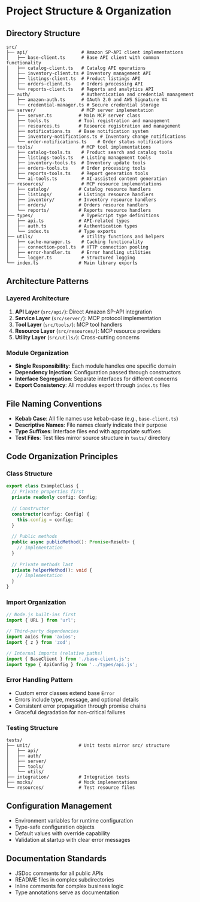 # Project Structure & Organization

## Directory Structure

```
src/
├── api/                    # Amazon SP-API client implementations
│   ├── base-client.ts      # Base API client with common functionality
│   ├── catalog-client.ts   # Catalog API operations
│   ├── inventory-client.ts # Inventory management API
│   ├── listings-client.ts  # Product listings API
│   ├── orders-client.ts    # Orders processing API
│   └── reports-client.ts   # Reports and analytics API
├── auth/                   # Authentication and credential management
│   ├── amazon-auth.ts      # OAuth 2.0 and AWS Signature V4
│   └── credential-manager.ts # Secure credential storage
├── server/                 # MCP server implementation
│   ├── server.ts          # Main MCP server class
│   ├── tools.ts           # Tool registration and management
│   ├── resources.ts       # Resource registration and management
│   ├── notifications.ts   # Base notification system
│   ├── inventory-notifications.ts # Inventory change notifications
│   └── order-notifications.ts    # Order status notifications
├── tools/                  # MCP tool implementations
│   ├── catalog-tools.ts    # Product search and catalog tools
│   ├── listings-tools.ts   # Listing management tools
│   ├── inventory-tools.ts  # Inventory update tools
│   ├── orders-tools.ts     # Order processing tools
│   ├── reports-tools.ts    # Report generation tools
│   └── ai-tools.ts         # AI-assisted content generation
├── resources/              # MCP resource implementations
│   ├── catalog/           # Catalog resource handlers
│   ├── listings/          # Listings resource handlers
│   ├── inventory/         # Inventory resource handlers
│   ├── orders/            # Orders resource handlers
│   └── reports/           # Reports resource handlers
├── types/                  # TypeScript type definitions
│   ├── api.ts             # API-related types
│   ├── auth.ts            # Authentication types
│   └── index.ts           # Type exports
├── utils/                  # Utility functions and helpers
│   ├── cache-manager.ts    # Caching functionality
│   ├── connection-pool.ts  # HTTP connection pooling
│   ├── error-handler.ts    # Error handling utilities
│   └── logger.ts           # Structured logging
└── index.ts               # Main library exports
```

## Architecture Patterns

### Layered Architecture

1. **API Layer** (`src/api/`): Direct Amazon SP-API integration
2. **Service Layer** (`src/server/`): MCP protocol implementation
3. **Tool Layer** (`src/tools/`): MCP tool handlers
4. **Resource Layer** (`src/resources/`): MCP resource providers
5. **Utility Layer** (`src/utils/`): Cross-cutting concerns

### Module Organization

- **Single Responsibility**: Each module handles one specific domain
- **Dependency Injection**: Configuration passed through constructors
- **Interface Segregation**: Separate interfaces for different concerns
- **Export Consistency**: All modules export through `index.ts` files

## File Naming Conventions

- **Kebab Case**: All file names use kebab-case (e.g., `base-client.ts`)
- **Descriptive Names**: File names clearly indicate their purpose
- **Type Suffixes**: Interface files end with appropriate suffixes
- **Test Files**: Test files mirror source structure in `tests/` directory

## Code Organization Principles

### Class Structure

```typescript
export class ExampleClass {
  // Private properties first
  private readonly config: Config;
  
  // Constructor
  constructor(config: Config) {
    this.config = config;
  }
  
  // Public methods
  public async publicMethod(): Promise<Result> {
    // Implementation
  }
  
  // Private methods last
  private helperMethod(): void {
    // Implementation
  }
}
```

### Import Organization

```typescript
// Node.js built-ins first
import { URL } from 'url';

// Third-party dependencies
import axios from 'axios';
import { z } from 'zod';

// Internal imports (relative paths)
import { BaseClient } from './base-client.js';
import type { ApiConfig } from '../types/api.js';
```

### Error Handling Pattern

- Custom error classes extend base `Error`
- Errors include type, message, and optional details
- Consistent error propagation through promise chains
- Graceful degradation for non-critical failures

### Testing Structure

```
tests/
├── unit/                  # Unit tests mirror src/ structure
│   ├── api/
│   ├── auth/
│   ├── server/
│   ├── tools/
│   └── utils/
├── integration/           # Integration tests
├── mocks/                 # Mock implementations
└── resources/             # Test resource files
```

## Configuration Management

- Environment variables for runtime configuration
- Type-safe configuration objects
- Default values with override capability
- Validation at startup with clear error messages

## Documentation Standards

- JSDoc comments for all public APIs
- README files in complex subdirectories
- Inline comments for complex business logic
- Type annotations serve as documentation